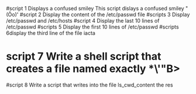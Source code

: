 #script 1 Displays a confused smiley
This script dislays a confused smiley "(Ôo)'
#script 2 Display the content of the /etc/passwd file
#scripts 3 Display  /etc/passwd and /etc/hosts
#script 4 Display the last 10 lines of /etc/passwd
#scripts 5 Display the first 10 lines of /etc/passwd
#scripts 6display the third line of the file iacta
# script 7 Write a shell script that creates a file named exactly \*\\'"B>
#script 8 Write a script that writes into the file ls_cwd_content the res
